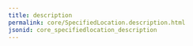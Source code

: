 ```yaml
---
title: description
permalink: core/SpecifiedLocation.description.html
jsonid: core_specifiedlocation_description
---
```

